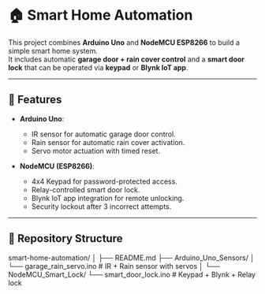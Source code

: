# 🏠 Smart Home Automation

This project combines **Arduino Uno** and **NodeMCU ESP8266** to build a simple smart home system.  
It includes automatic **garage door + rain cover control** and a **smart door lock** that can be operated via **keypad** or **Blynk IoT app**.

---

## 🔧 Features
- **Arduino Uno**:
  - IR sensor for automatic garage door control.
  - Rain sensor for automatic rain cover activation.
  - Servo motor actuation with timed reset.
  
- **NodeMCU (ESP8266)**:
  - 4x4 Keypad for password-protected access.
  - Relay-controlled smart door lock.
  - Blynk IoT app integration for remote unlocking.
  - Security lockout after 3 incorrect attempts.

---

## 📂 Repository Structure
smart-home-automation/
│
├── README.md
├── Arduino_Uno_Sensors/
│   └── garage_rain_servo.ino     # IR + Rain sensor with servos
│
└── NodeMCU_Smart_Lock/
    └── smart_door_lock.ino       # Keypad + Blynk + Relay lock
